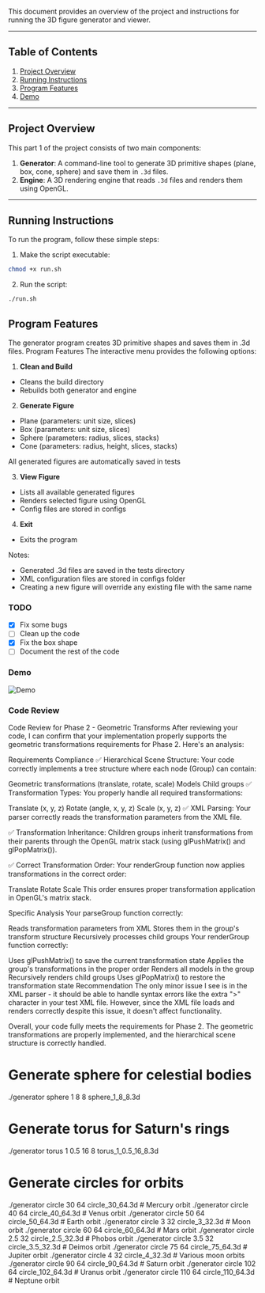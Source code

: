 This document provides an overview of the project and instructions for running the 3D figure generator and viewer.

---

## Table of Contents
1. [Project Overview](#project-overview)
2. [Running Instructions](#running-instructions)
3. [Program Features](#program-features)
4. [Demo](#demo)

---

## Project Overview

This part 1 of the project consists of two main components:
1. **Generator**: A command-line tool to generate 3D primitive shapes (plane, box, cone, sphere) and save them in `.3d` files.
2. **Engine**: A 3D rendering engine that reads `.3d` files and renders them using OpenGL.

---

## Running Instructions

To run the program, follow these simple steps:

1. Make the script executable:
```bash
chmod +x run.sh
```
2. Run the script:
```bash
./run.sh
```


## Program Features
The generator program creates 3D primitive shapes and saves them in .3d files. 
Program Features
The interactive menu provides the following options:

1. **Clean and Build**
- Cleans the build directory
- Rebuilds both generator and engine

2. **Generate Figure**
- Plane (parameters: unit size, slices)
- Box (parameters: unit size, slices)
- Sphere (parameters: radius, slices, stacks)
- Cone (parameters: radius, height, slices, stacks)

All generated figures are automatically saved in tests

3. **View Figure**

- Lists all available generated figures
- Renders selected figure using OpenGL
- Config files are stored in configs

4. **Exit**
- Exits the program

Notes:

- Generated .3d files are saved in the tests directory
- XML configuration files are stored in configs folder 
- Creating a new figure will override any existing file with the same name


### TODO 
- [x] Fix some bugs
- [ ] Clean up the code
- [x] Fix the box shape
- [ ] Document the rest of the code 

### Demo
![Demo](https://github.com/diogocsilva12/CG-Project/raw/main/Phase%201/usage_example.gif)



### Code Review
Code Review for Phase 2 - Geometric Transforms
After reviewing your code, I can confirm that your implementation properly supports the geometric transformations requirements for Phase 2. Here's an analysis:

Requirements Compliance
✅ Hierarchical Scene Structure: Your code correctly implements a tree structure where each node (Group) can contain:

Geometric transformations (translate, rotate, scale)
Models
Child groups
✅ Transformation Types: You properly handle all required transformations:

Translate (x, y, z)
Rotate (angle, x, y, z)
Scale (x, y, z)
✅ XML Parsing: Your parser correctly reads the transformation parameters from the XML file.

✅ Transformation Inheritance: Children groups inherit transformations from their parents through the OpenGL matrix stack (using glPushMatrix() and glPopMatrix()).

✅ Correct Transformation Order: Your renderGroup function now applies transformations in the correct order:

Translate
Rotate
Scale
This order ensures proper transformation application in OpenGL's matrix stack.

Specific Analysis
Your parseGroup function correctly:

Reads transformation parameters from XML
Stores them in the group's transform structure
Recursively processes child groups
Your renderGroup function correctly:

Uses glPushMatrix() to save the current transformation state
Applies the group's transformations in the proper order
Renders all models in the group
Recursively renders child groups
Uses glPopMatrix() to restore the transformation state
Recommendation
The only minor issue I see is in the XML parser - it should be able to handle syntax errors like the extra ">" character in your test XML file. However, since the XML file loads and renders correctly despite this issue, it doesn't affect functionality.

Overall, your code fully meets the requirements for Phase 2. The geometric transformations are properly implemented, and the hierarchical scene structure is correctly handled.





# Generate sphere for celestial bodies
./generator sphere 1 8 8 sphere_1_8_8.3d

# Generate torus for Saturn's rings
./generator torus 1 0.5 16 8 torus_1_0.5_16_8.3d

# Generate circles for orbits
./generator circle 30 64 circle_30_64.3d   # Mercury orbit
./generator circle 40 64 circle_40_64.3d   # Venus orbit
./generator circle 50 64 circle_50_64.3d   # Earth orbit
./generator circle 3 32 circle_3_32.3d     # Moon orbit
./generator circle 60 64 circle_60_64.3d   # Mars orbit
./generator circle 2.5 32 circle_2.5_32.3d # Phobos orbit
./generator circle 3.5 32 circle_3.5_32.3d # Deimos orbit
./generator circle 75 64 circle_75_64.3d   # Jupiter orbit
./generator circle 4 32 circle_4_32.3d     # Various moon orbits
./generator circle 90 64 circle_90_64.3d   # Saturn orbit
./generator circle 102 64 circle_102_64.3d # Uranus orbit
./generator circle 110 64 circle_110_64.3d # Neptune orbit
